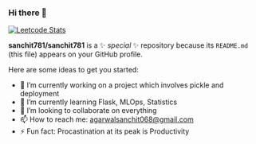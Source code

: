 ### Hi there 👋
[![Leetcode Stats](https://leetcard.jacoblin.cool/Sanchit781?theme=dark&font=Courier%20Prime&ext=activity)](https://leetcode.com/sanchit781)

**sanchit781/sanchit781** is a ✨ _special_ ✨ repository because its `README.md` (this file) appears on your GitHub profile.

Here are some ideas to get you started:

- 🔭 I’m currently working on a project which involves pickle and deployment
- 🌱 I’m currently learning Flask, MLOps, Statistics
- 👯 I’m looking to collaborate on everything
- 📫 How to reach me: agarwalsanchit068@gmail.com
- ⚡ Fun fact: Procastination at its peak is Productivity

